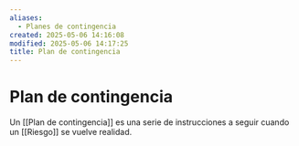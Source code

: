 ```yaml
---
aliases:
  - Planes de contingencia
created: 2025-05-06 14:16:08
modified: 2025-05-06 14:17:25
title: Plan de contingencia
---
```


# Plan de contingencia

Un [[Plan de contingencia]] es una serie de instrucciones a seguir cuando un [[Riesgo]] se vuelve realidad.
